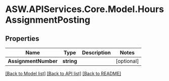 
# ASW.APIServices.Core.Model.HoursAssignmentPosting

## Properties

Name | Type | Description | Notes
------------ | ------------- | ------------- | -------------
**AssignmentNumber** | **string** |  | [optional] 

[[Back to Model list]](../README.md#documentation-for-models)
[[Back to API list]](../README.md#documentation-for-api-endpoints)
[[Back to README]](../README.md)

